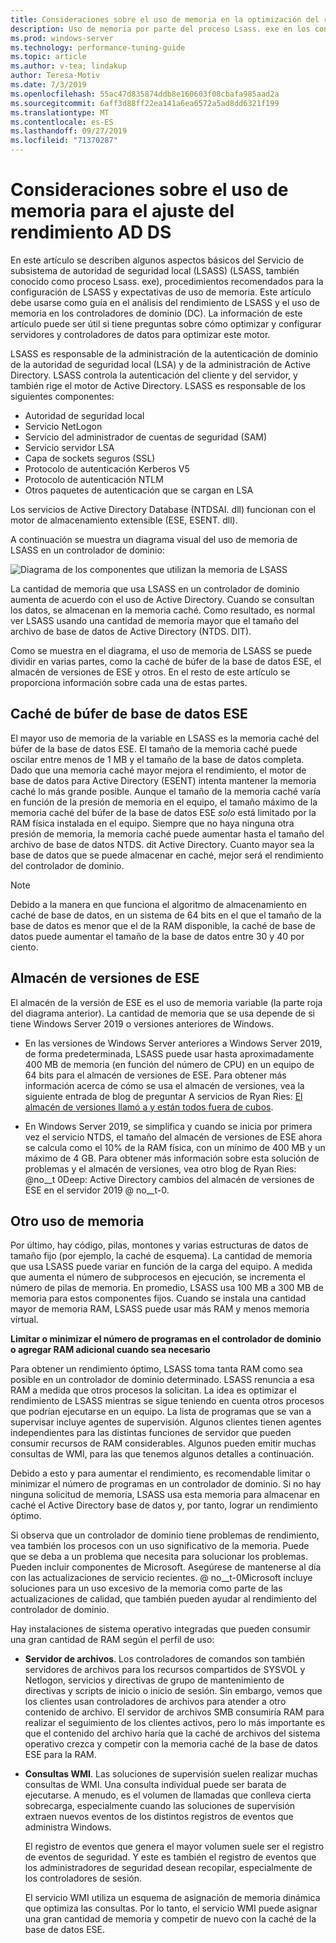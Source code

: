 ```yaml
---
title: Consideraciones sobre el uso de memoria en la optimización del rendimiento de AD DS
description: Uso de memoria por parte del proceso Lsass. exe en los controladores de dominio que ejecutan Windows Server 2012 R2, 2016 y 2019.
ms.prod: windows-server
ms.technology: performance-tuning-guide
ms.topic: article
ms.author: v-tea; lindakup
author: Teresa-Motiv
ms.date: 7/3/2019
ms.openlocfilehash: 55ac47d835874ddb8e160603f08cbafa985aad2a
ms.sourcegitcommit: 6aff3d88ff22ea141a6ea6572a5ad8dd6321f199
ms.translationtype: MT
ms.contentlocale: es-ES
ms.lasthandoff: 09/27/2019
ms.locfileid: "71370287"
---
```

# <a name="memory-usage-considerations-for-ad-ds-performance-tuning"></a>Consideraciones sobre el uso de memoria para el ajuste del rendimiento AD DS

En este artículo se describen algunos aspectos básicos del Servicio de subsistema de autoridad de seguridad local (LSASS) (LSASS, también conocido como proceso Lsass. exe), procedimientos recomendados para la configuración de LSASS y expectativas de uso de memoria. Este artículo debe usarse como guía en el análisis del rendimiento de LSASS y el uso de memoria en los controladores de dominio (DC). La información de este artículo puede ser útil si tiene preguntas sobre cómo optimizar y configurar servidores y controladores de datos para optimizar este motor.  

LSASS es responsable de la administración de la autenticación de dominio de la autoridad de seguridad local (LSA) y de la administración de Active Directory. LSASS controla la autenticación del cliente y del servidor, y también rige el motor de Active Directory. LSASS es responsable de los siguientes componentes:  

- Autoridad de seguridad local
- Servicio NetLogon
- Servicio del administrador de cuentas de seguridad (SAM)
- Servicio servidor LSA
- Capa de sockets seguros (SSL)
- Protocolo de autenticación Kerberos V5
- Protocolo de autenticación NTLM
- Otros paquetes de autenticación que se cargan en LSA

Los servicios de Active Directory Database (NTDSAI. dll) funcionan con el motor de almacenamiento extensible (ESE, ESENT. dll).

A continuación se muestra un diagrama visual del uso de memoria de LSASS en un controlador de dominio:

![Diagrama de los componentes que utilizan la memoria de LSASS](media/domain-controller-lsass-memory-usage.png)  

La cantidad de memoria que usa LSASS en un controlador de dominio aumenta de acuerdo con el uso de Active Directory. Cuando se consultan los datos, se almacenan en la memoria caché. Como resultado, es normal ver LSASS usando una cantidad de memoria mayor que el tamaño del archivo de base de datos de Active Directory (NTDS. DIT).

Como se muestra en el diagrama, el uso de memoria de LSASS se puede dividir en varias partes, como la caché de búfer de la base de datos ESE, el almacén de versiones de ESE y otros. En el resto de este artículo se proporciona información sobre cada una de estas partes.

## <a name="ese-database-buffer-cache"></a>Caché de búfer de base de datos ESE  
El mayor uso de memoria de la variable en LSASS es la memoria caché del búfer de la base de datos ESE. El tamaño de la memoria caché puede oscilar entre menos de 1 MB y el tamaño de la base de datos completa. Dado que una memoria caché mayor mejora el rendimiento, el motor de base de datos para Active Directory (ESENT) intenta mantener la memoria caché lo más grande posible. Aunque el tamaño de la memoria caché varía en función de la presión de memoria en el equipo, el tamaño máximo de la memoria caché del búfer de la base de datos ESE *solo* está limitado por la RAM física instalada en el equipo. Siempre que no haya ninguna otra presión de memoria, la memoria caché puede aumentar hasta el tamaño del archivo de base de datos NTDS. dit Active Directory. Cuanto mayor sea la base de datos que se puede almacenar en caché, mejor será el rendimiento del controlador de dominio.  
  
> [!NOTE]
> Debido a la manera en que funciona el algoritmo de almacenamiento en caché de base de datos, en un sistema de 64 bits en el que el tamaño de la base de datos es menor que el de la RAM disponible, la caché de base de datos puede aumentar el tamaño de la base de datos entre 30 y 40 por ciento.

## <a name="ese-version-store"></a>Almacén de versiones de ESE

El almacén de la versión de ESE es el uso de memoria variable (la parte roja del diagrama anterior). La cantidad de memoria que se usa depende de si tiene Windows Server 2019 o versiones anteriores de Windows.

- En las versiones de Windows Server anteriores a Windows Server 2019, de forma predeterminada, LSASS puede usar hasta aproximadamente 400 MB de memoria (en función del número de CPU) en un equipo de 64 bits para el almacén de versiones de ESE. Para obtener más información acerca de cómo se usa el almacén de versiones, vea la siguiente entrada de blog de preguntar A servicios de Ryan Ries: [El almacén de versiones llamó a y están todos fuera de cubos](https://techcommunity.microsoft.com/t5/Ask-the-Directory-Services-Team/The-Version-Store-Called-and-They-8217-re-All-Out-of-Buckets/ba-p/400415).

- En Windows Server 2019, se simplifica y cuando se inicia por primera vez el servicio NTDS, el tamaño del almacén de versiones de ESE ahora se calcula como el 10% de la RAM física, con un mínimo de 400 MB y un máximo de 4 GB. Para obtener más información sobre esta solución de problemas y el almacén de versiones, vea otro blog de Ryan Ries: @no__t 0Deep: Active Directory cambios del almacén de versiones de ESE en el servidor 2019 @ no__t-0.

## <a name="other-memory-use"></a>Otro uso de memoria

Por último, hay código, pilas, montones y varias estructuras de datos de tamaño fijo (por ejemplo, la caché de esquema). La cantidad de memoria que usa LSASS puede variar en función de la carga del equipo. A medida que aumenta el número de subprocesos en ejecución, se incrementa el número de pilas de memoria. En promedio, LSASS usa 100 MB a 300 MB de memoria para estos componentes fijos. Cuando se instala una cantidad mayor de memoria RAM, LSASS puede usar más RAM y menos memoria virtual.

**Limitar o minimizar el número de programas en el controlador de dominio o agregar RAM adicional cuando sea necesario**

Para obtener un rendimiento óptimo, LSASS toma tanta RAM como sea posible en un controlador de dominio determinado. LSASS renuncia a esa RAM a medida que otros procesos la solicitan. La idea es optimizar el rendimiento de LSASS mientras se sigue teniendo en cuenta otros procesos que podrían ejecutarse en un equipo. La lista de programas que se van a supervisar incluye agentes de supervisión. Algunos clientes tienen agentes independientes para las distintas funciones de servidor que pueden consumir recursos de RAM considerables. Algunos pueden emitir muchas consultas de WMI, para las que tenemos algunos detalles a continuación.

Debido a esto y para aumentar el rendimiento, es recomendable limitar o minimizar el número de programas en un controlador de dominio. Si no hay ninguna solicitud de memoria, LSASS usa esta memoria para almacenar en caché el Active Directory base de datos y, por tanto, lograr un rendimiento óptimo.

Si observa que un controlador de dominio tiene problemas de rendimiento, vea también los procesos con un uso significativo de la memoria. Puede que se deba a un problema que necesita para solucionar los problemas. Pueden incluir componentes de Microsoft. Asegúrese de mantenerse al día con las actualizaciones de servicio recientes. @ no__t-0Microsoft incluye soluciones para un uso excesivo de la memoria como parte de las actualizaciones de calidad, que también pueden ayudar al rendimiento del controlador de dominio.

Hay instalaciones de sistema operativo integradas que pueden consumir una gran cantidad de RAM según el perfil de uso:

- **Servidor de archivos**. Los controladores de comandos son también servidores de archivos para los recursos compartidos de SYSVOL y Netlogon, servicios y directivas de grupo de mantenimiento de directivas y scripts de inicio o inicio de sesión.
  Sin embargo, vemos que los clientes usan controladores de archivos para atender a otro contenido de archivo. El servidor de archivos SMB consumiría RAM para realizar el seguimiento de los clientes activos, pero lo más importante es que el contenido del archivo haría que la caché de archivos del sistema operativo crezca y competir con la memoria caché de la base de datos ESE para la RAM.  

- **Consultas WMI**. Las soluciones de supervisión suelen realizar muchas consultas de WMI. Una consulta individual puede ser barata de ejecutarse. A menudo, es el volumen de llamadas que conlleva cierta sobrecarga, especialmente cuando las soluciones de supervisión extraen nuevos eventos de los distintos registros de eventos que administra Windows.  

  El registro de eventos que genera el mayor volumen suele ser el registro de eventos de seguridad. Y este es también el registro de eventos que los administradores de seguridad desean recopilar, especialmente de los controladores de sesión.  

  El servicio WMI utiliza un esquema de asignación de memoria dinámica que optimiza las consultas. Por lo tanto, el servicio WMI puede asignar una gran cantidad de memoria y competir de nuevo con la caché de la base de datos ESE.  
